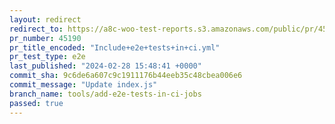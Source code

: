 ```yaml
---
layout: redirect
redirect_to: https://a8c-woo-test-reports.s3.amazonaws.com/public/pr/45190/e2e/index.html
pr_number: 45190
pr_title_encoded: "Include+e2e+tests+in+ci.yml"
pr_test_type: e2e
last_published: "2024-02-28 15:48:41 +0000"
commit_sha: 9c6de6a607c9c1911176b44eeb35c48cbea006e6
commit_message: "Update index.js"
branch_name: tools/add-e2e-tests-in-ci-jobs
passed: true
---
```

